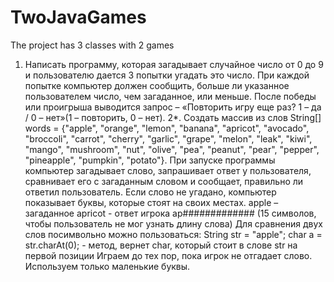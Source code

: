# TwoJavaGames
The project has 3 classes with 2 games
1. Написать программу, которая загадывает случайное число от 0 до 9 и пользователю дается 3 попытки угадать это число. 
При каждой попытке компьютер должен сообщить, больше ли указанное пользователем число, чем загаданное, или меньше. 
После победы или проигрыша выводится запрос – «Повторить игру еще раз? 1 – да / 0 – нет»(1 – повторить, 0 – нет).
2*. Создать массив из слов String[] words = {"apple", "orange", "lemon", "banana", "apricot", "avocado", "broccoli", "carrot", "cherry", 
"garlic", "grape", "melon", "leak", "kiwi", "mango", "mushroom", "nut", "olive", "pea", "peanut", "pear", "pepper", "pineapple", "pumpkin", "potato"}.
При запуске программы компьютер загадывает слово, запрашивает ответ у пользователя, сравнивает его с загаданным словом и сообщает, правильно ли ответил пользователь. 
Если слово не угадано, компьютер показывает буквы, которые стоят на своих местах. 
apple – загаданное apricot - ответ игрока ap############# (15 символов, чтобы пользователь не мог узнать длину слова) 
Для сравнения двух слов посимвольно можно пользоваться: 
String str = "apple"; char a = str.charAt(0); - метод, вернет char, который стоит в слове str на первой позиции 
Играем до тех пор, пока игрок не отгадает слово. Используем только маленькие буквы.
